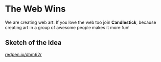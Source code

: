 # The Web Wins

We are creating web art. If you love the web too join **Candlestick**, because creating art in a group of awesome people makes it more fun! 




## Sketch of the idea

[redpen.io/dhm62r](https://redpen.io/dhm62r)
